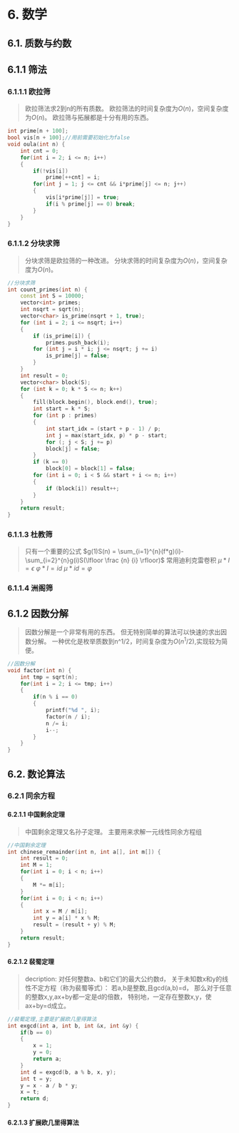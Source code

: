 # 6. 数学

## 6.1. 质数与约数

## 6.1.1 筛法

### 6.1.1.1 欧拉筛

> 欧拉筛法求2到n的所有质数。
> 欧拉筛法的时间复杂度为$O$($n$)，空间复杂度为$O$($n$)。
> 欧拉筛与拓展都是十分有用的东西。

```cpp
int prime[n + 100];
bool vis[n + 100];//用前需要初始化为false
void oula(int n) {
    int cnt = 0;
    for(int i = 2; i <= n; i++)
    {
        if(!vis[i])
            prime[++cnt] = i;
        for(int j = 1; j <= cnt && i*prime[j] <= n; j++)
        {
            vis[i*prime[j]] = true;
            if(i % prime[j] == 0) break;
        }
    }
}
```

### 6.1.1.2 分块求筛

> 分块求筛是欧拉筛的一种改进。
> 分块求筛的时间复杂度为$O$($n$)，空间复杂度为$O$($n$)。

```cpp
//分块求筛
int count_primes(int n) {
    const int S = 10000;
    vector<int> primes;
    int nsqrt = sqrt(n);
    vector<char> is_prime(nsqrt + 1, true);
    for (int i = 2; i <= nsqrt; i++) 
    {
        if (is_prime[i]) {
            primes.push_back(i);
        for (int j = i * i; j <= nsqrt; j += i) 
            is_prime[j] = false;
        }
    }
    int result = 0;
    vector<char> block(S);
    for (int k = 0; k * S <= n; k++) 
    {
        fill(block.begin(), block.end(), true);
        int start = k * S;
        for (int p : primes) 
        {
            int start_idx = (start + p - 1) / p;
            int j = max(start_idx, p) * p - start;
            for (; j < S; j += p) 
            block[j] = false;
        }
        if (k == 0) 
            block[0] = block[1] = false;
        for (int i = 0; i < S && start + i <= n; i++) 
        {
            if (block[i]) result++;
        }
    }
    return result;
}
```

### 6.1.1.3 杜教筛

>只有一个重要的公式
>$g(1)S(n) = \sum_{i=1}^{n}(f*g)(i)-\sum_{i=2}^{n}g(i)S(\lfloor \frac {n} {i} \rfloor)$
>常用迪利克雷卷积
>$\mu*I=\epsilon$
>$\varphi*I=id$
>$\mu*id=\varphi$

### 6.1.1.4 洲阁筛

## 6.1.2 因数分解

> 因数分解是一个非常有用的东西。
> 但无特别简单的算法可以快速的求出因数分解。
> 一种优化是枚举质数到n^1/2，时间复杂度为$O$($n^1/2$),实现较为简便。

```cpp
//因数分解
void factor(int n) {
    int tmp = sqrt(n);
    for(int i = 2; i <= tmp; i++)
    {
        if(n % i == 0)
        {
            printf("%d ", i);
            factor(n / i);
            n /= i;
            i--;
        }
    }
}
```

## 6.2. 数论算法

### 6.2.1 同余方程

#### 6.2.1.1 中国剩余定理

> 中国剩余定理又名孙子定理。
> 主要用来求解一元线性同余方程组

```cpp
//中国剩余定理
int chinese_remainder(int n, int a[], int m[]) {
    int result = 0;
    int M = 1;
    for(int i = 0; i < n; i++)
    {
        M *= m[i];
    }
    for(int i = 0; i < n; i++)
    {
        int x = M / m[i];
        int y = a[i] * x % M;
        result = (result + y) % M;
    }
    return result;
}
```

#### 6.2.1.2 裴蜀定理

> decription:
> 对任何整数a、b和它们的最大公约数d，
> 关于未知数x和y的线性不定方程（称为裴蜀等式）：
> 若a,b是整数,且gcd(a,b)=d，
> 那么对于任意的整数x,y,ax+by都一定是d的倍数，
> 特别地，一定存在整数x,y，使ax+by=d成立。

```cpp
//裴蜀定理,主要是扩展欧几里得算法
int exgcd(int a, int b, int &x, int &y) {
    if(b == 0)
    {
        x = 1;
        y = 0;
        return a;
    }
    int d = exgcd(b, a % b, x, y);
    int t = y;
    y = x - a / b * y;
    x = t;
    return d;
}
```

#### 6.2.1.3 扩展欧几里得算法
>
